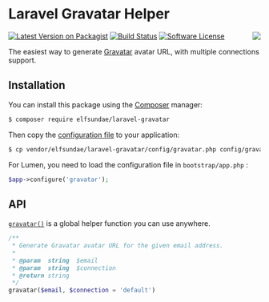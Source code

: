 # Laravel Gravatar Helper

<img align="right" src="https://secure.gravatar.com/avatar/00000000000000000000000000000000">

[![Latest Version on Packagist](https://img.shields.io/packagist/v/elfsundae/laravel-gravatar.svg?style=flat-square)](https://packagist.org/packages/elfsundae/laravel-gravatar)
[![Build Status](https://img.shields.io/travis/ElfSundae/laravel-gravatar/master.svg?style=flat-square)](https://travis-ci.org/ElfSundae/laravel-gravatar)
[![Software License](https://img.shields.io/badge/license-MIT-brightgreen.svg?style=flat-square)](LICENSE.md)

The easiest way to generate [Gravatar](https://gravatar.com) avatar URL, with multiple connections support.

## Installation

You can install this package using the [Composer](https://getcomposer.org) manager:

```sh
$ composer require elfsundae/laravel-gravatar
```

Then copy the [configuration file](config/gravatar.php) to your application:

```sh
$ cp vendor/elfsundae/laravel-gravatar/config/gravatar.php config/gravatar.php
```

For Lumen, you need to load the configuration file in `bootstrap/app.php` :

```php
$app->configure('gravatar');
```

## API

[`gravatar()`](src/helpers.php) is a global helper function you can use anywhere.

```php
/**
 * Generate Gravatar avatar URL for the given email address.
 *
 * @param  string  $email
 * @param  string  $connection
 * @return string
 */
gravatar($email, $connection = 'default')
```
